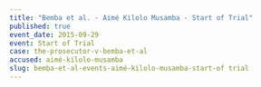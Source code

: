```yaml
---
title: "Bemba et al. - Aimé Kilolo Musamba - Start of Trial"
published: true
event_date: 2015-09-29
event: Start of Trial
case: the-prosecutor-v-bemba-et-al
accused: aimé-kilolo-musamba
slug: bemba-et-al-events-aimé-kilolo-musamba-start-of trial
---
```

